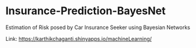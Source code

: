 # Insurance-Prediction-BayesNet
Estimation of Risk posed by Car Insurance Seeker using Bayesian Networks

Link: https://karthikchaganti.shinyapps.io/machineLearning/
